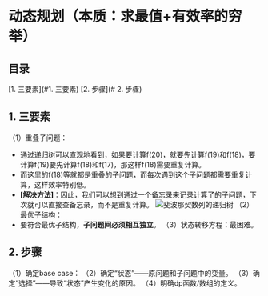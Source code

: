 # 动态规划（本质：求最值+有效率的穷举）

## 目录
[1. 三要素](#1. 三要素)
[2. 步骤](# 2. 步骤)


## 1. 三要素
（1）重叠子问题：
- 通过递归树可以直观地看到，如果要计算f(20)，就要先计算f(19)和f(18)，要计算f(19)要先计算f(18)和f(17)，那这样f(18)需要重复计算。
- 而这里的f(18)等就都是重叠的子问题，而每次遇到这个子问题都需要重复计算，这样效率特别低。
- **[解决方法]**：因此，我们可以想到通过一个备忘录来记录计算了的子问题，下次就可以直接查备忘录，而不是重复计算。
![斐波那契数列的递归树](https://github.com/Vagueo/Algorithm/blob/main/images/%E6%96%90%E6%B3%A2%E9%82%A3%E5%A5%91%E6%95%B0%E5%88%97%E7%9A%84%E9%80%92%E5%BD%92%E6%A0%91.png '斐波那契数列的递归树')
（2）最优子结构：
- 要符合最优子结构，**子问题间必须相互独立**。
（3）状态转移方程：最困难。
## 2. 步骤
（1）确定base case：
（2）确定“状态”——原问题和子问题中的变量。
（3）确定“选择”——导致“状态”产生变化的原因。
（4）明确dp函数/数组的定义。
